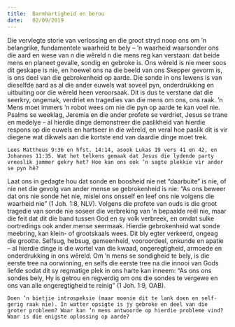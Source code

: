 ```yaml
---
title:  Barmhartigheid en berou
date:   02/09/2019
---
```


Die vervlegte storie van verlossing en die groot stryd noop ons om ’n belangrike, fundamentele waarheid te bely – ’n waarheid waarsonder ons die aard en wese van n die wêreld n die mens reg kan verstaan: dat beide mens en planeet gevalle, sondig en gebroke is. Ons wêreld is nie meer soos dit geskape is nie, en hoewel ons na die beeld van ons Skepper gevorm is, is ons deel van die gebrokenheid op aarde. Die sonde in ons lewens is van dieselfde aard as al die ander euwels wat soveel pyn, onderdrukking en uitbuiting oor die wêreld heen veroorsaak.  Dit is dus te verstane dat die seerkry, ongemak, verdriet en tragedies van die mens om ons, ons raak. ’n Mens moet immers ’n robot wees om nie die pyn op aarde te kan voel nie. Psalms se weeklag, Jeremia en die ander profete se verdriet, Jesus se trane en medelye – al hierdie dinge demonstreer die paslikheid van hierdie respons op die euwels en hartseer in die wêreld, en veral hoe paslik dit is vir diegene wat dikwels aan die kortste end van daardie dinge moet trek. 

`Lees Mattheus 9:36 en hfst. 14:14, asook Lukas 19 vers 41 en 42, en Johannes 11:35. Wat het telkens gemaak dat Jesus die lydende party vreeslik jammer gekry het? Hoe kan ons ook ’n sagte plekkie vir ander se pyn hê?` 

Laat ons in gedagte hou dat sonde en boosheid nie net “daarbuite” is nie, of nie net die gevolg van ander mense se gebrokenheid is nie: “As ons beweer dat ons nie sonde het nie, mislei ons onsself en leef ons nie volgens die waarheid nie” (1 Joh. 1:8, NLV). Volgens die profete van ouds is die groot tragedie van sonde nie soseer die verbreking van ’n bepaalde reël nie, maar die feit dat dit die band tussen God en sy volk verbreek, en omdat sulke oortredings ook ander mense seermaak. Hierdie gebrokenheid wat sonde meebring, kan klein- of grootskaals wees. Dit bly egter verkeerd, ongeag die grootte.  Selfsug, hebsug, gemeenheid, vooroordeel, onkunde en apatie – al hierdie dinge is die wortel van die kwaad, ongeregtigheid, armoede en onderdrukking in ons wêreld. Om ’n mens se sondigheid te bely, is die eerste tree na oorwinning, en selfs die eerste tree na die innooi van Gods liefde sodat dit sy regmatige plek in ons harte kan inneem: “As ons ons sondes bely, Hy is getrou en regverdig om ons die sondes te vergewe en ons van alle ongeregtigheid te reinig” (1 Joh. 1:9, OAB). 

`Doen ’n bietjie introspeksie (maar moenie dit te lank doen en self-gerig raak nie). In watter opsigte is jy gebroke en deel van die groter probleem? Waar kan ’n mens antwoorde op hierdie probleme vind? Waar is die enigste oplossing op aarde?`